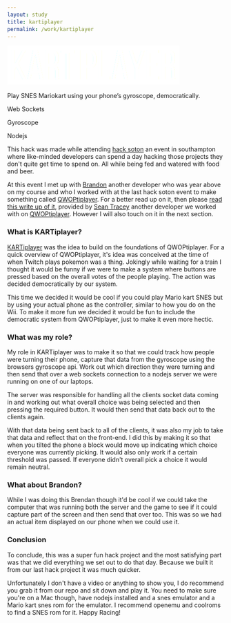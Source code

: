 ```yaml
---
layout: study
title: kartiplayer
permalink: /work/kartiplayer
---
```



<div class="hero container container--padded background--green">
  <div class="work__client">
    <div class="media-holder work-logo">
      <img class="logo--240" src="../../media/kartiplayer_logo@2x.png">
    </div>
    <p class="text--white align-center text--no-top-margin">Play SNES Mariokart using your phone’s gyroscope, democratically.</p>
  </div>
  <div class="work__roles align-center">
    <p class="text--white" >Web Sockets</p>
    <p class="text--white" >Gyroscope</p>
    <p class="text--white" >Nodejs</p>
  </div>
</div>


<div class="container container--padded content">

<p>This hack was made while attending <a href="http://hacksoton.com/">hack soton</a> an event in southampton where like-minded developers can spend a day hacking those projects they don't quite get time to spend on. All while being fed and watered with food and beer.</p>

<p>At this event I met up with <a href="http://www.twitter.com/brandonhawkes">Brandon</a> another developer who was year above on my course and who I worked with at the last hack soton event to make something called <a href="http://github.com/birdyboy18/QWOPtiplayer">QWOPtiplayer</a>. For a better read up on it, then please <a href="http://sean.mtracey.org/post/hacksoton-3">read this write up of it</a>, provided by <a href="http://twitter.com/seanmtracey">Sean Tracey</a> another developer we worked with on <a href="https://github.com/birdyboy18/QWOPtiplayer">QWOPtiplayer</a>. However I will also touch on it in the next section.</p>

<h3 class="h3">What is KARTiplayer?</h3>

<p><a href="http://github.com/bhawkes/KARTiplayer">KARTiplayer</a> was the idea to build on the foundations of QWOPtiplayer. For a quick overview of QWOPtiplayer, it's idea was conceived at the time of when Twitch plays pokemon was a thing. Jokingly while waiting for a train I thought it would be funny if we were to make a system where buttons are pressed based on the overall votes of the people playing. The action was decided democratically by our system.</p>

<p>This time we decided it would be cool if you could play Mario kart SNES but by using your actual phone as the controller, similar to how you do on the Wii. To make it more fun we decided it would be fun to include the democratic system from QWOPtiplayer, just to make it even more hectic.</p>

<h3 class="h3">What was my role?</h3>

<p>My role in KARTiplayer was to make it so that we could track how people were turning their phone, capture that data from the gyroscope using the browsers gyroscope api. Work out which direction they were turning and then send that over a web sockets connection to a nodejs server we were running on one of our laptops.</p>

<p>The server was responsible for handling all the clients socket data coming in and working out what overall choice was being selected and then pressing the required button. It would then send that data back out to the clients again.</p>

<p>With that data being sent back to all of the clients, it was also my job to take that data and reflect that on the front-end. I did this by making it so that when you tilted the phone a block would move up indicating which choice everyone was currently picking. It would also only work if a certain threshold was passed. If everyone didn't overall pick a choice it would remain neutral.</p>

<h3 class="h3">What about Brandon?</h3>

<p>While I was doing this Brendan though it'd be cool if we could take the computer that was running both the server and the game to see if it could capture part of the screen and then send that over too. This was so we had an actual item displayed on our phone when we could use it.</p>

<h3 class="h3">Conclusion</h3>

<p>To conclude, this was a super fun hack project and the most satisfying part was that we did everything we set out to do that day. Because we built it from our last hack project it was much quicker.</p>

<p>Unfortunately I don't have a video or anything to show you, I do recommend you grab it from our repo and sit down and play it. You need to make sure you're on a Mac though, have nodejs installed and a snes emulator and a Mario kart snes rom for the emulator. I recommend openemu and coolroms to find a SNES rom for it. Happy Racing!</p>

</div>
